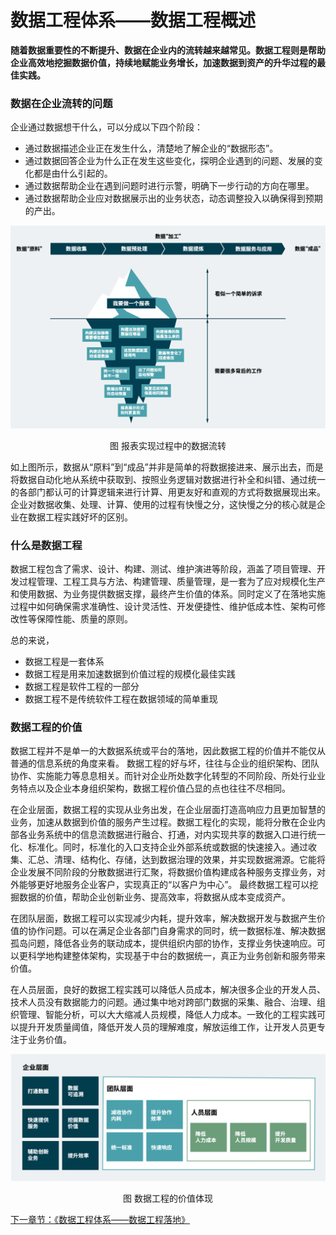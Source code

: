 数据工程体系——数据工程概述
=============

**随着数据重要性的不断提升、数据在企业内的流转越来越常见。数据工程则是帮助企业高效地挖掘数据价值，持续地赋能业务增长，加速数据到资产的升华过程的最佳实践。**

### 数据在企业流转的问题
企业通过数据想干什么，可以分成以下四个阶段：

* 通过数据描述企业正在发生什么，清楚地了解企业的“数据形态”。
* 通过数据回答企业为什么正在发生这些变化，探明企业遇到的问题、发展的变化都是由什么引起的。
* 通过数据帮助企业在遇到问题时进行示警，明确下一步行动的方向在哪里。
* 通过数据帮助企业应对数据展示出的业务状态，动态调整投入以确保得到预期的产出。 


![报表实现过程中的数据流转](image/报表实现过程中的数据流转.png)
<p align="center">图 报表实现过程中的数据流转</p>

如上图所示，数据从“原料”到“成品”并非是简单的将数据接进来、展示出去，而是将数据自动化地从系统中获取到、按照业务逻辑对数据进行补全和纠错、通过统一的各部门都认可的计算逻辑来进行计算、用更友好和直观的方式将数据展现出来。企业对数据收集、处理、计算、使用的过程有快慢之分，这快慢之分的核心就是企业在数据工程实践好坏的区别。

### 什么是数据工程
数据工程包含了需求、设计、构建、测试、维护演进等阶段，涵盖了项目管理、开发过程管理、工程工具与方法、构建管理、质量管理，是一套为了应对规模化生产和使用数据、为业务提供数据支撑，最终产生价值的体系。同时定义了在落地实施过程中如何确保需求准确性、设计灵活性、开发便捷性、维护低成本性、架构可修改性等保障性能、质量的原则。

总的来说，

* 数据工程是一套体系
* 数据工程是用来加速数据到价值过程的规模化最佳实践
* 数据工程是软件工程的一部分
* 数据工程不是传统软件工程在数据领域的简单重现 

### 数据工程的价值
数据工程并不是单一的大数据系统或平台的落地，因此数据工程的价值并不能仅从普通的信息系统的角度来看。 数据工程的好与坏，往往与企业的组织架构、团队协作、实施能力等息息相关。而针对企业所处数字化转型的不同阶段、所处行业业务特点以及企业本身组织架构，数据工程价值凸显的点也往往不尽相同。

在企业层面，数据工程的实现从业务出发，在企业层面打造高响应力且更加智慧的业务，加速从数据到价值的服务产生过程。数据工程化的实现，能将分散在企业内部各业务系统中的信息流数据进行融合、打通，对内实现共享的数据入口进行统一化、标准化。同时，标准化的入口支持企业外部系统或数据的快速接入。通过收集、汇总、清理、结构化、存储，达到数据治理的效果，并实现数据溯源。它能将企业发展不同阶段的分散数据进行汇聚，将数据价值构建成各种服务支撑业务，对外能够更好地服务企业客户，实现真正的“以客户为中心”。 最终数据工程可以挖掘数据的价值，帮助企业创新业务、提高效率，将数据从成本变成资产。

在团队层面，数据工程可以实现减少内耗，提升效率，解决数据开发与数据产生价值的协作问题。可以在满足企业各部门自身需求的同时，统一数据标准、解决数据孤岛问题，降低各业务的联动成本，提供组织内部的协作，支撑业务快速响应。可以更科学地构建整体架构，实现基于中台的数据统一，真正为业务创新和服务带来价值。

在人员层面，良好的数据工程实践可以降低人员成本，解决很多企业的开发人员、技术人员没有数据能力的问题。通过集中地对跨部门数据的采集、融合、治理、组织管理、智能分析，可以大大缩减人员规模，降低人力成本。一致化的工程实践可以提升开发质量阈值，降低开发人员的理解难度，解放运维工作，让开发人员更专注于业务价值。

![数据工程的价值体现](image/数据工程的价值体现.png)
<p align="center">图 数据工程的价值体现</p>

[ 下一章节：《数据工程体系——数据工程落地》](./数据工程体系—数据工程落地.md)